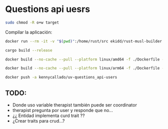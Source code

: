 # Questions api uesrs

``` bash
sudo chmod -R o+w target
```

Compilar la aplicación:

``` bash
docker run --rm -it -v "$(pwd)":/home/rust/src ekidd/rust-musl-builder

cargo build --release
```


``` bash
docker build --no-cache --pull --platform linux/amd64 -f ./Dockerfile -t kennycallado/uv-questions_api-users:v0.1-amd64 .
```

``` bash
docker build --no-cache --pull --platform linux/arm64 -f ./Dockerfile -t kennycallado/uv-questions_api-users:v0.1-arm64 .
```

``` bash
docker push -a kennycallado/uv-questions_api-users
```

## TODO:

- Donde uso variable therapist también puede ser coordinator
- therapist pregunta por user y responde que no...
- ¿¿ Entidad implementa curd trait ??
- ¿Crear traits para crud...?

